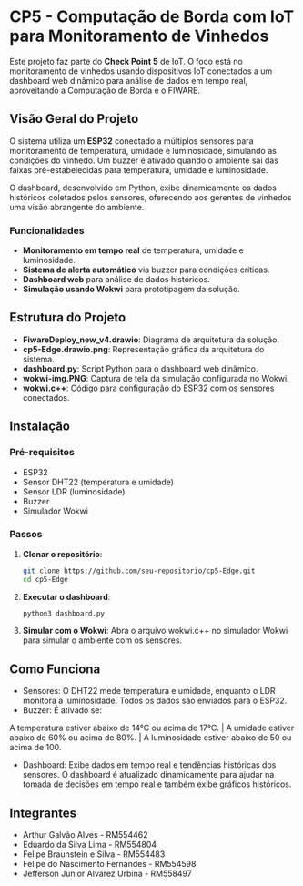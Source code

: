 # CP5 - Computação de Borda com IoT para Monitoramento de Vinhedos

Este projeto faz parte do **Check Point 5** de IoT. O foco está no monitoramento de vinhedos usando dispositivos IoT conectados a um dashboard web dinâmico para análise de dados em tempo real, aproveitando a Computação de Borda e o FIWARE.

## Visão Geral do Projeto

O sistema utiliza um **ESP32** conectado a múltiplos sensores para monitoramento de temperatura, umidade e luminosidade, simulando as condições do vinhedo. Um buzzer é ativado quando o ambiente sai das faixas pré-estabelecidas para temperatura, umidade e luminosidade.

O dashboard, desenvolvido em Python, exibe dinamicamente os dados históricos coletados pelos sensores, oferecendo aos gerentes de vinhedos uma visão abrangente do ambiente.

### Funcionalidades
- **Monitoramento em tempo real** de temperatura, umidade e luminosidade.
- **Sistema de alerta automático** via buzzer para condições críticas.
- **Dashboard web** para análise de dados históricos.
- **Simulação usando Wokwi** para prototipagem da solução.

## Estrutura do Projeto

- **FiwareDeploy_new_v4.drawio**: Diagrama de arquitetura da solução.
- **cp5-Edge.drawio.png**: Representação gráfica da arquitetura do sistema.
- **dashboard.py**: Script Python para o dashboard web dinâmico.
- **wokwi-img.PNG**: Captura de tela da simulação configurada no Wokwi.
- **wokwi.c++**: Código para configuração do ESP32 com os sensores conectados.

## Instalação

### Pré-requisitos
- ESP32
- Sensor DHT22 (temperatura e umidade)
- Sensor LDR (luminosidade)
- Buzzer
- Simulador Wokwi

### Passos

1. **Clonar o repositório**:
   ```bash
   git clone https://github.com/seu-repositorio/cp5-Edge.git
   cd cp5-Edge

2. **Executar o dashboard**:
   ```bash
   python3 dashboard.py
   
3. **Simular com o Wokwi**:
   Abra o arquivo wokwi.c++ no simulador Wokwi para simular o ambiente com os sensores.

## Como Funciona

- Sensores: O DHT22 mede temperatura e umidade, enquanto o LDR monitora a luminosidade. Todos os dados são enviados para o ESP32.
- Buzzer: É ativado se:

A temperatura estiver abaixo de 14°C ou acima de 17°C. | A umidade estiver abaixo de 60% ou acima de 80%. | A luminosidade estiver abaixo de 50 ou acima de 100.

- Dashboard: Exibe dados em tempo real e tendências históricas dos sensores. O dashboard é atualizado dinamicamente para ajudar na tomada de decisões em tempo real e também exibe gráficos históricos.

## Integrantes
- Arthur Galvão Alves - RM554462
- Eduardo da Silva Lima - RM554804
- Felipe Braunstein e Silva - RM554483
- Felipe do Nascimento Fernandes - RM554598
- Jefferson Junior Alvarez Urbina - RM558497

